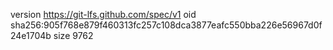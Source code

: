version https://git-lfs.github.com/spec/v1
oid sha256:905f768e879f460313fc257c108dca3877eafc550bba226e56967d0f24e1704b
size 9762
